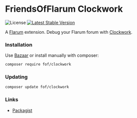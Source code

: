 # FriendsOfFlarum Clockwork

![License](https://img.shields.io/badge/license-MIT-blue.svg) [![Latest Stable Version](https://img.shields.io/packagist/v/fof/clockwork.svg)](https://packagist.org/packages/fof/clockwork)

A [Flarum](http://flarum.org) extension. Debug your Flarum forum with [Clockwork](https://underground.works/clockwork/).

### Installation

Use [Bazaar](https://discuss.flarum.org/d/5151-flagrow-bazaar-the-extension-marketplace) or install manually with composer:

```sh
composer require fof/clockwork
```

### Updating

```sh
composer update fof/clockwork
```

### Links

- [Packagist](https://packagist.org/packages/fof/clockwork)
